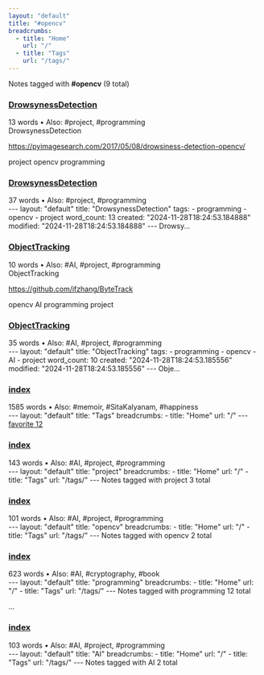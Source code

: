 ```yaml
---
layout: "default"
title: "#opencv"
breadcrumbs:
  - title: "Home"
    url: "/"
  - title: "Tags"
    url: "/tags/"
---
```

Notes tagged with **#opencv** (9 total)

<div class="note-grid">

<div class="note-card">
    <h3><a href="drowsynessdetection/">DrowsynessDetection</a></h3>
    <div class="note-meta">
        13 words
        • Also: #project, #programming
    </div>
    <div class="note-excerpt">DrowsynessDetection

https://pyimagesearch.com/2017/05/08/drowsiness-detection-opencv/

project opencv programming</div>
</div>

<div class="note-card">
    <h3><a href="docs/drowsynessdetection/index/">DrowsynessDetection</a></h3>
    <div class="note-meta">
        37 words
        • Also: #project, #programming
    </div>
    <div class="note-excerpt">---
layout: "default"
title: "DrowsynessDetection"
tags:
  - programming
  - opencv
  - project
word_count: 13
created: "2024-11-28T18:24:53.184888"
modified: "2024-11-28T18:24:53.184888"
---
 Drowsy...</div>
</div>

<div class="note-card">
    <h3><a href="objecttracking/">ObjectTracking</a></h3>
    <div class="note-meta">
        10 words
        • Also: #AI, #project, #programming
    </div>
    <div class="note-excerpt">ObjectTracking

https://github.com/ifzhang/ByteTrack

opencv AI programming project</div>
</div>

<div class="note-card">
    <h3><a href="docs/objecttracking/index/">ObjectTracking</a></h3>
    <div class="note-meta">
        35 words
        • Also: #AI, #project, #programming
    </div>
    <div class="note-excerpt">---
layout: "default"
title: "ObjectTracking"
tags:
  - programming
  - opencv
  - AI
  - project
word_count: 10
created: "2024-11-28T18:24:53.185556"
modified: "2024-11-28T18:24:53.185556"
---
 Obje...</div>
</div>

<div class="note-card">
    <h3><a href="docs/tags/index/">index</a></h3>
    <div class="note-meta">
        1585 words
        • Also: #memoir, #SitaKalyanam, #happiness
    </div>
    <div class="note-excerpt">---
layout: "default"
title: "Tags"
breadcrumbs:
  - title: "Home"
    url: "/"
---
<div class="tag-cloud">
<a href="favorite/" class="tag" style="--tag-weight: 1.0">favorite 12</a>
<a href="progra...</div>
</div>

<div class="note-card">
    <h3><a href="docs/tags/project/index/">index</a></h3>
    <div class="note-meta">
        143 words
        • Also: #AI, #project, #programming
    </div>
    <div class="note-excerpt">---
layout: "default"
title: "project"
breadcrumbs:
  - title: "Home"
    url: "/"
  - title: "Tags"
    url: "/tags/"
---
Notes tagged with project 3 total

<div class="note-grid">

<div clas...</div>
</div>

<div class="note-card">
    <h3><a href="docs/tags/opencv/index/">index</a></h3>
    <div class="note-meta">
        101 words
        • Also: #AI, #project, #programming
    </div>
    <div class="note-excerpt">---
layout: "default"
title: "opencv"
breadcrumbs:
  - title: "Home"
    url: "/"
  - title: "Tags"
    url: "/tags/"
---
Notes tagged with opencv 2 total

<div class="note-grid">

<div class=...</div>
</div>

<div class="note-card">
    <h3><a href="docs/tags/programming/index/">index</a></h3>
    <div class="note-meta">
        623 words
        • Also: #AI, #cryptography, #book
    </div>
    <div class="note-excerpt">---
layout: "default"
title: "programming"
breadcrumbs:
  - title: "Home"
    url: "/"
  - title: "Tags"
    url: "/tags/"
---
Notes tagged with programming 12 total

<div class="note-grid">

...</div>
</div>

<div class="note-card">
    <h3><a href="docs/tags/ai/index/">index</a></h3>
    <div class="note-meta">
        103 words
        • Also: #AI, #project, #programming
    </div>
    <div class="note-excerpt">---
layout: "default"
title: "AI"
breadcrumbs:
  - title: "Home"
    url: "/"
  - title: "Tags"
    url: "/tags/"
---
Notes tagged with AI 2 total

<div class="note-grid">

<div class="note-ca...</div>
</div>
</div>